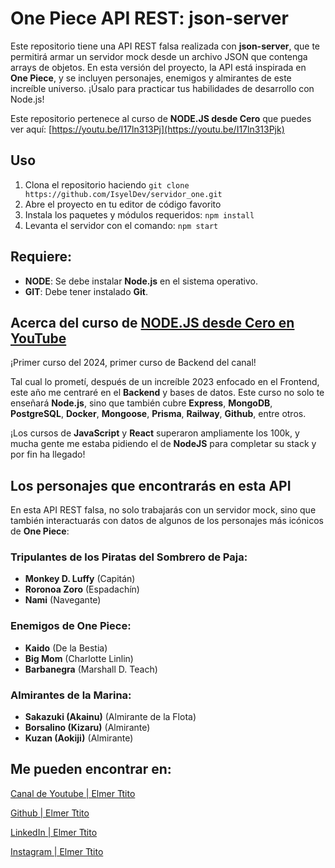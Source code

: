# One Piece API REST: json-server

Este repositorio tiene una API REST falsa realizada con **json-server**, que te permitirá armar un servidor mock desde un archivo JSON que contenga arrays de objetos. En esta versión del proyecto, la API está inspirada en **One Piece**, y se incluyen personajes, enemigos y almirantes de este increíble universo. ¡Úsalo para practicar tus habilidades de desarrollo con Node.js!

Este repositorio pertenece al curso de **NODE.JS desde Cero** que puedes ver aquí: [https://youtu.be/I17ln313Pj](https://youtu.be/I17ln313Pjk)

## Uso

1. Clona el repositorio haciendo `git clone https://github.com/IsyelDev/servidor_one.git`
2. Abre el proyecto en tu editor de código favorito
3. Instala los paquetes y módulos requeridos: `npm install`
4. Levanta el servidor con el comando: `npm start`

## Requiere:

- **NODE**: Se debe instalar **Node.js** en el sistema operativo.
- **GIT**: Debe tener instalado **Git**.

## Acerca del curso de [NODE.JS desde Cero en YouTube](https://youtu.be/I17ln313Pj)
¡Primer curso del 2024, primer curso de Backend del canal!

Tal cual lo prometí, después de un increíble 2023 enfocado en el Frontend, este año me centraré en el **Backend** y bases de datos. Este curso no solo te enseñará **Node.js**, sino que también cubre **Express**, **MongoDB**, **PostgreSQL**, **Docker**, **Mongoose**, **Prisma**, **Railway**, **Github**, entre otros.

¡Los cursos de **JavaScript** y **React** superaron ampliamente los 100k, y mucha gente me estaba pidiendo el de **NodeJS** para completar su stack y por fin ha llegado! 

## Los personajes que encontrarás en esta API

En esta API REST falsa, no solo trabajarás con un servidor mock, sino que también interactuarás con datos de algunos de los personajes más icónicos de **One Piece**:

### **Tripulantes de los Piratas del Sombrero de Paja**:
- **Monkey D. Luffy** (Capitán)
- **Roronoa Zoro** (Espadachín)
- **Nami** (Navegante)

### **Enemigos de One Piece**:
- **Kaido** (De la Bestia)
- **Big Mom** (Charlotte Linlin)
- **Barbanegra** (Marshall D. Teach)

### **Almirantes de la Marina**:
- **Sakazuki (Akainu)** (Almirante de la Flota)
- **Borsalino (Kizaru)** (Almirante)
- **Kuzan (Aokiji)** (Almirante)

## Me pueden encontrar en:

[Canal de Youtube | Elmer Ttito](https://www.youtube.com/@elmerTtito)

[Github | Elmer Ttito](https://github.com/elmerTtito)

[LinkedIn | Elmer Ttito](https://www.linkedin.com/in/elmerTtito/)

[Instagram | Elmer Ttito](https://www.instagram.com/elmerTtito)
